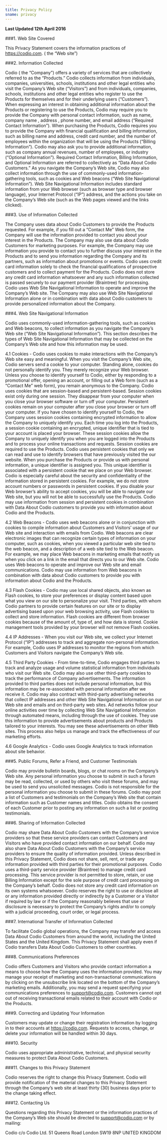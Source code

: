 ```yaml
---
title: Privacy Policy
sname: privacy
---
```


**Last Updated 12th April 2016**

###1. Web Site Covered

This Privacy Statement covers the information practices of https://codio.com. ( the “Web site”)

###2. Information Collected

Codio ( the “Company”) offers a variety of services that are collectively referred to as the “Products.” Codio collects information from individuals, companies, universities, schools, institutions and other legal entities who visit the Company’s Web site (“Visitors”) and from individuals, companies, schools, institutions and other legal entities  who register to use the Products for themselves and for their underlying users (“Customers”).
When expressing an interest in obtaining additional information about the Products or registering to use the Products, Codio may require you to provide the Company with personal contact information, such as name, company name , address , phone number, and email address (“Required Contact Information”). When purchasing the Products, Codio requires you to provide the Company with financial qualification and billing information, such as billing name and address, credit card number, and the number of employees within the organization that will be using the Products (“Billing Information”). Codio may also ask you to provide additional information, such as company annual revenues, number of employees, or industry (“Optional Information”). Required Contact Information, Billing Information, and Optional Information are referred to collectively as “Data About Codio Customers.”
As you navigate the Company’s Web site, Codio may also collect information through the use of commonly-used information-gathering tools, such as cookies and Web beacons (“Web Site Navigational Information”). Web Site Navigational Information includes standard information from your Web browser (such as browser type and browser language), your Internet Protocol (“IP”) address, and the actions you take on the Company’s Web site (such as the Web pages viewed and the links clicked).

###3. Use of Information Collected

The Company uses data about Codio Customers to provide the Products requested. For example, if you fill out a “Contact Me” Web form, the Company will use the information provided to contact you about your interest in the Products.
The Company may also use data about Codio Customers for marketing purposes. For example, the Company may use information you provide to contact you to further discuss your interest in the Products and to send you information regarding the Company and its partners, such as information about promotions or events.
Codio uses credit card information solely to check the financial qualifications of prospective customers and to collect payment for the Products. Codio does not store any credit card information whatsoever and any such information collected is passed securely to our payment provider (Braintree) for processing.
Codio uses Web Site Navigational Information to operate and improve the Company’s Web site. The Company may also use Web Site Navigational Information alone or in combination with data about Codio customers to provide personalized information about the Company.

###4. Web Site Navigational Information

Codio uses commonly-used information-gathering tools, such as cookies and Web beacons, to collect information as you navigate the Company’s Web site (“Web Site Navigational Information”). This section describes the types of Web Site Navigational Information that may be collected on the Company’s Web site and how this information may be used.

4.1 Cookies - Codio uses cookies to make interactions with the Company’s Web site easy and meaningful. When you visit the Company’s Web site, Codio servers send a cookie to your computer. Standing alone, cookies do not personally identify you. They merely recognize your Web browser. Unless you choose to identify yourself to Codio, either by responding to a promotional offer, opening an account, or filling out a Web form (such as a “Contact Me” web form), you remain anonymous to the Company. Codio uses cookies that are session-based and persistent-based. Session cookies exist only during one session. They disappear from your computer when you close your browser software or turn off your computer. Persistent cookies remain on your computer after you close your browser or turn off your computer.
If you have chosen to identify yourself to Codio, the Company uses session cookies containing encrypted information to allow the Company to uniquely identify you. Each time you log into the Products, a session cookie containing an encrypted, unique identifier that is tied to your account is placed your browser. These session cookies allow the Company to uniquely identify you when you are logged into the Products and to process your online transactions and requests. Session cookies are required to use the Products.
Codio uses persistent cookies that only we can read and use to identify browsers that have previously visited the our website. When you purchase the Products or provide us with personal information, a unique identifier is assigned you. This unique identifier is associated with a persistent cookie that we place on your Web browser. Codio is especially careful about the security and confidentiality of the information stored in persistent cookies. For example, we do not store account numbers or passwords in persistent cookies. If you disable your Web browser’s ability to accept cookies, you will be able to navigate our Web site, but you will not be able to successfully use the Products.
Codio may use information from session and persistent cookies in combination with Data About Codio customers to provide you with information about Codio and the Products.

4.2 Web Beacons - Codio uses web beacons alone or in conjunction with cookies to compile information about Customers and Visitors’ usage of our Web site and interaction with emails from Codio. Web beacons are clear electronic images that can recognize certain types of information on your computer, such as cookies, when you viewed a particular web site tied to the web beacon, and a description of a web site tied to the Web beacon. For example, we may place Web beacons in marketing emails that notify us when you click on a link in the email that directs you to our Web site. Codio uses Web beacons to operate and improve our Web site and email communications.
Codio may use information from Web beacons in combination with data about Codio customers to provide you with information about Codio and the Products.

4.3 Flash Cookies - Codio may use local shared objects, also known as Flash cookies, to store your preferences or display content based upon what you view on our site to personalize your visit. Third parties, with whom Codio partners to provide certain features on our site or to display advertising based upon your web browsing activity, use Flash cookies to collect and store information.
Flash cookies are different from browser cookies because of the amount of, type of, and how data is stored. Cookie management tools provided by your browser will not remove Flash cookies.

4.4 IP Addresses - When you visit our Web site, we collect your Internet Protocol (“IP”) addresses to track and aggregate non-personal information. For example, Codio uses IP addresses to monitor the regions from which Customers and Visitors navigate the Company’s Web site.

4.5 Third Party Cookies - From time-to-time, Codio engages third parties to track and analyze usage and volume statistical information from individuals who visit our Web site. Codio may also use other third-party cookies to track the performance of Company advertisements. The information provided to third parties does not include personal information, but this information may be re-associated with personal information after we receive it.
Codio may also contract with third-party advertising networks that collect IP addresses and other Web Site Navigational Information on our Web site and emails and on third-party web sites. Ad networks follow your online activities over time by collecting Web Site Navigational Information through automated means, including through the use of cookies. They use this information to provide advertisements about products and Products tailored to your interests. You may see these advertisements on other Web sites. This process also helps us manage and track the effectiveness of our marketing efforts.

4.6 Google Analytics - Codio uses Google Analytics to track information about site behavior.

###5. Public Forums, Refer a Friend, and Customer Testimonials

Codio may provide bulletin boards, blogs, or chat rooms on the Company’s Web site. Any personal information you choose to submit in such a forum may be read, collected, or used by others who visit these forums, and may be used to send you unsolicited messages. Codio is not responsible for the personal information you choose to submit in these forums.
Codio may post a list of Customers and testimonials on the Company’s Web site that contain information such as Customer names and titles. Codio obtains the consent of each Customer prior to posting any information on such a list or posting testimonials.

###6. Sharing of Information Collected

Codio may share Data About Codio Customers with the Company’s service providers so that these service providers can contact Customers and Visitors who have provided contact information on our behalf. Codio may also share Data About Codio Customers with the Company’s service providers to ensure the quality of information provided. Unless described in this Privacy Statement, Codio does not share, sell, rent, or trade any information provided with third parties for their promotional purposes.
Codio uses a third-party service provider (Braintree) to manage credit card processing. This service provider is not permitted to store, retain, or use Billing Information except for the sole purpose of credit card processing on the Company’s behalf. Codio does not store any credit card information on its own systems whatsoever.
Codio reserves the right to use or disclose all or any information provided directly or indirectly by a Customer or a Visitor  if required by law or if the Company reasonably believes that use or disclosure is necessary to protect the Company’s rights and/or to comply with a judicial proceeding, court order, or legal process.

###7. International Transfer of Information Collected

To facilitate Codio global operations, the Company may transfer and access Data About Codio Customers from around the world, including the United States and the United Kingdom. This Privacy Statement shall apply even if Codio transfers Data About Codio Customers to other countries.

###8. Communications Preferences

Codio offers Customers and Visitors who provide contact information a means to choose how the Company uses the information provided. You may manage your receipt of marketing and non-transactional communications by clicking on the unsubscribe link located on the bottom of the Company’s marketing emails. Additionally, you may send a request specifying your communications preferences to support@codio.com. Customers cannot opt out of receiving transactional emails related to their account with Codio or the Products.

###9. Correcting and Updating Your Information

Customers may update or change their registration information by logging in to their accounts at https://codio.com. Requests to access, change, or delete your information will be handled within 30 days.

###10. Security

Codio uses appropriate administrative, technical, and physical security measures to protect Data About Codio Customers.

###11. Changes to this Privacy Statement

Codio reserves the right to change this Privacy Statement. Codio will provide notification of the material changes to this Privacy Statement through the Company’s web site at least thirty (30) business days prior to the change taking effect.

###12. Contacting Us

Questions regarding this Privacy Statement or the information practices of the Company’s Web site should be directed to support@codio.com or by mailing:

Codio c/o Codio Ltd.
51 Queens Road
London
SW19 8NP
UNITED KINGDOM
